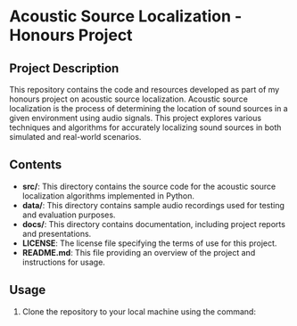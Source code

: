 # Acoustic Source Localization - Honours Project

## Project Description
This repository contains the code and resources developed as part of my honours project on acoustic source localization. Acoustic source localization is the process of determining the location of sound sources in a given environment using audio signals. This project explores various techniques and algorithms for accurately localizing sound sources in both simulated and real-world scenarios.

## Contents
- **src/**: This directory contains the source code for the acoustic source localization algorithms implemented in Python.
- **data/**: This directory contains sample audio recordings used for testing and evaluation purposes.
- **docs/**: This directory contains documentation, including project reports and presentations.
- **LICENSE**: The license file specifying the terms of use for this project.
- **README.md**: This file providing an overview of the project and instructions for usage.

## Usage
1. Clone the repository to your local machine using the command:
